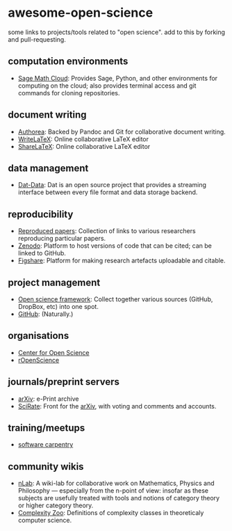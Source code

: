 awesome-open-science
====================

some links to projects/tools related to "open science". add to this by forking and pull-requesting.


computation environments
--

  - [Sage Math Cloud](http://cloud.sagemath.com/): Provides Sage, Python, and other environments for computing on the cloud; also provides terminal access and git commands for cloning repositories.
  

document writing
--

  - [Authorea](http://authorea.com/): Backed by Pandoc and Git for collaborative document writing.
  - [WriteLaTeX](https://www.writelatex.com/): Online collaborative LaTeX editor
  - [ShareLaTeX](https://www.sharelatex.com/): Online collaborative LaTeX editor


data management
--

  - [Dat-Data](http://dat-data.com/): Dat is an open source project that provides a streaming interface between every file format and data storage backend.
  

reproducibility
--

  - [Reproduced papers](http://reproduced-papers.github.io/): Collection of links to various researchers reproducing particular papers.
  - [Zenodo](https://zenodo.org/): Platform to host versions of code that can be cited; can be linked to GitHub.
  - [Figshare](http://figshare.com/): Platform for making research artefacts uploadable and citable.


project management
--

  - [Open science framework](http://osf.io/): Collect together various sources (GitHub, DropBox, etc) into one spot.
  - [GitHub](https://github.com): (Naturally.)


organisations
--

  - [Center for Open Science](http://cos.io/)
  - [rOpenScience](http://ropensci.org/)


journals/preprint servers
--

  - [arXiv](http://arxiv.org): e-Print archive
  - [SciRate](https://scirate.com/): Front for the [arXiv](http://arxiv.org/), with voting and comments and accounts.


training/meetups
--

  - [software carpentry](http://software-carpentry.org/)


community wikis
--

  - [nLab](http://ncatlab.org/nlab/): A wiki-lab for collaborative work on Mathematics, Physics and Philosophy — especially from the n-point of view: insofar as these subjects are usefully treated with tools and notions of category theory or higher category theory.
  - [Complexity Zoo](https://complexityzoo.uwaterloo.ca/Complexity_Zoo): Definitions of complexity classes in theoreticaly computer science.

